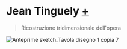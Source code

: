 # Jean Tinguely [+](https://editor.p5js.org/RobertoAlesi/full/dQpX76My6)
>Ricostruzione tridimensionale dell'opera
>
![Anteprime sketch_Tavola disegno 1 copia 7](https://user-images.githubusercontent.com/76455356/114695114-879fb280-9d1b-11eb-8607-f1fca6c65f21.png)
